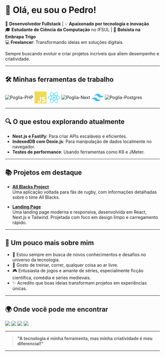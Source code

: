 # 👋 Olá, eu sou o Pedro!  

🚀 **Desenvolvedor Fullstack** | 💡 **Apaixonado por tecnologia e inovação**  
🎓 **Estudante de Ciência da Computação** no IFSUL | 💼 **Bolsista na Embrapa Trigo**  
💻 **Freelancer**: Transformando ideias em soluções digitais.  

Sempre buscando evoluir e criar projetos incríveis que aliem desempenho e criatividade.  

---

## 🛠️ **Minhas ferramentas de trabalho**  
<div style="display: inline_block">
  <img align="center" alt="Poglia-PHP" height="40" width="40" src="https://cdn.jsdelivr.net/gh/devicons/devicon/icons/php/php-plain.svg" />
  <img align="center" alt="Poglia-Js" height="40" width="40" src="https://raw.githubusercontent.com/devicons/devicon/master/icons/javascript/javascript-plain.svg">
  <img align="center" alt="Poglia-React" height="40" width="40" src="https://raw.githubusercontent.com/devicons/devicon/master/icons/react/react-original.svg">
  <img align="center" alt="Poglia-Next" height="40" width="40" src="https://cdn.jsdelivr.net/gh/devicons/devicon/icons/nextjs/nextjs-original.svg">
  <img align="center" alt="Poglia-Tailwind" height="40" width="40" src="https://raw.githubusercontent.com/devicons/devicon/master/icons/tailwindcss/tailwindcss-original.svg">
  <img align="center" alt="Poglia-Postgres" height="40" width="40" src="https://cdn.jsdelivr.net/gh/devicons/devicon/icons/postgresql/postgresql-original.svg" />
</div>

---

## 🔍 **O que estou explorando atualmente**
- **Nest.js e Fastify**: Para criar APIs escaláveis e eficientes.
- **IndexedDB com Dexie.js**: Para manipulação de dados localmente no navegador.
- **Testes de performance**: Usando ferramentas como K6 e JMeter.

---

## 📚 **Projetos em destaque**
- **[All Blacks Project](https://github.com/Poglia/allblacksproject)**  
  Uma aplicação voltada para fãs de rugby, com informações detalhadas sobre o time All Blacks.

- **[Landing Page](https://landing-page-next-react-tailwind.vercel.app/)**  
  Uma landing page moderna e responsiva, desenvolvida em React, Next.js e Tailwind. Projetada com foco em design limpo e carregamento rápido.

---

## 🌟 **Um pouco mais sobre mim**
- 🎯 Estou sempre em busca de novos conhecimentos e desafios no universo da tecnologia.  
- 💪 Gosto de treinar, correr, qualquer coisa ao ar livre.  
- 🎮 Entusiasta de jogos e amante de séries, especialmente ficção científica, comédia e series medievais.  
- ✨ Acredito que boas ideias transformam projetos em experiências únicas.  

---

## 🌍 **Onde você pode me encontrar**
<div>
  <a href="https://www.linkedin.com/in/pedropoglia" target="_blank"><img src="https://img.shields.io/badge/-LinkedIn-%230077B5?style=for-the-badge&logo=linkedin&logoColor=white" target="_blank"></a>
  <a href="https://instagram.com/pedropoglia" target="_blank"><img src="https://img.shields.io/badge/-Instagram-%23E4405F?style=for-the-badge&logo=instagram&logoColor=white" target="_blank"></a>
  <a href="mailto:pedro.poglia@hotmail.com" target="_blank"><img src="https://img.shields.io/badge/-Outlook-0078D4?style=for-the-badge&logo=microsoft-outlook&logoColor=white" target="_blank"></a>
    <a href="mailto:pedro.poglia20@gmail.com" target="_blank"><img src="https://img.shields.io/badge/-Gmail-FF6347?style=for-the-badge&logo=gmail&logoColor=white" target="_blank"></a>
</div>

---

> **"A tecnologia é minha ferramenta, mas minha criatividade é meu diferencial!"**

---

